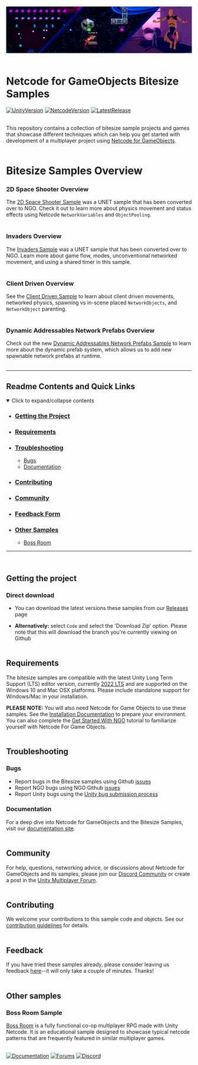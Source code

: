 ![Banner](Resources/bitesize_banner.png)
<br><br>
# Netcode for GameObjects Bitesize Samples

[![UnityVersion](https://img.shields.io/badge/Unity%20Version:-2022.3%20LTS-57b9d3.svg?logo=unity&color=2196F3)](https://unity.com/releases/editor/whats-new/2022.3.0)
[![NetcodeVersion](https://img.shields.io/badge/Netcode%20Version:-1.6.0-57b9d3.svg?logo=unity&color=2196F3)](https://docs-multiplayer.unity3d.com/netcode/current/about)
[![LatestRelease](https://img.shields.io/badge/Latest%20%20Github%20Release:-v1.3.0-57b9d3.svg?logo=github&color=brightgreen)](https://github.com/Unity-Technologies/com.unity.multiplayer.samples.bitesize/releases/tag/v1.3.0)
<br><br>

This repository contains a collection of bitesize sample projects and games that showcase different techniques
which can help you get started with development of a multiplayer 
project using [Netcode for GameObjects](https://github.com/Unity-Technologies/com.unity.netcode.gameobjects).
<br><br>

# Bitesize Samples Overview

### 2D Space Shooter Overview

The [2D Space Shooter Sample](https://github.com/Unity-Technologies/com.unity.multiplayer.samples.bitesize/tree/main/Basic/2DSpaceShooter) was a UNET sample that has been converted over to NGO. Check it out to learn more about physics movement and status effects using Netcode `NetworkVariables` and `ObjectPooling`.
<br><br>

### Invaders Overview

The [Invaders Sample](https://github.com/Unity-Technologies/com.unity.multiplayer.samples.bitesize/tree/main/Basic/Invaders) was a UNET sample that has been converted over to NGO. Learn more about game flow, modes, unconventional networked movement, and using a shared timer in this sample.
<br><br>

### Client Driven Overview
See the [Client Driven Sample](https://github.com/Unity-Technologies/com.unity.multiplayer.samples.bitesize/tree/main/Basic/ClientDriven) to learn about client driven movements, networked physics, spawning vs in-scene placed `NetworkObjects`, and `NetworkObject` parenting.
<br><br>

### Dynamic Addressables Network Prefabs Overview

Check out the new [Dynamic Addressables Network Prefabs Sample](https://github.com/Unity-Technologies/com.unity.multiplayer.samples.bitesize/tree/main/Basic/DynamicAddressablesNetworkPrefabs) to learn more about the dynamic prefab system, which allows us to add new spawnable network prefabs at runtime.
<br><br>

---
## Readme Contents and Quick Links
<details open> <summary> Click to expand/collapse contents </summary>

- ### [Getting the Project](#getting-the-project-1)
- ### [Requirements](#requirements-1)
- ### [Troubleshooting](#troubleshooting-1)
  - [Bugs](#bugs)
  - [Documentation](#documentation)
- ### [Contributing](#contributing-1)
- ### [Community](#community-1)
- ### [Feedback Form](#feedback)
- ### [Other Samples](#other-samples-1)
  - [Boss Room](#boss-room-sample)

</details>

---
<br>

## Getting the project
### Direct download

 - You can download the latest versions these samples from our [Releases](https://github.com/Unity-Technologies/com.unity.multiplayer.samples.bitesize/releases) page

 - __Alternatively:__ select `Code` and select the 'Download Zip' option.  Please note that this will download the branch you're currently viewing on Github
<br><br>

## Requirements

The bitesize samples are compatible with the latest Unity Long Term Support (LTS) editor version, currently [2022 LTS](https://unity.com/releases/editor/qa/lts-releases?version=2022.3) and are supported on the Windows 10 and Mac OSX platforms. Please include standalone support for Windows/Mac in your installation.

**PLEASE NOTE:** You will also need Netcode for Game Objects to use these samples. See the [Installation Documentation](https://docs-multiplayer.unity3d.com/netcode/current/installation) to prepare your environment. You can also complete the [Get Started With NGO](https://docs-multiplayer.unity3d.com/netcode/current/tutorials/get-started-ngo) tutorial to familiarize yourself with Netcode For Game Objects.
<br><br>

## Troubleshooting
### Bugs
- Report bugs in the Bitesize samples using Github [issues](https://github.com/Unity-Technologies/com.unity.multiplayer.samples.bitesize/issues)
- Report NGO bugs using NGO Github [issues](https://github.com/Unity-Technologies/com.unity.netcode.gameobjects/issues)
- Report Unity bugs using the [Unity bug submission process](https://unity3d.com/unity/qa/bug-reporting)
  
### Documentation
For a deep dive into Netcode for GameObjects and the Bitesize Samples, visit our [documentation site](https://docs-multiplayer.unity3d.com/).
<br><br>

## Community
For help, questions, networking advice, or discussions about Netcode for GameObjects and its samples, please join our [Discord Community](https://discord.gg/FM8SE9E) or create a post in the [Unity Multiplayer Forum](https://forum.unity.com/forums/netcode-for-gameobjects.661/).
<br><br>

## Contributing
We welcome your contributions to this sample code and objects. See our [contribution guidelines](CONTRIBUTING.md) for details.
<br><br>

## Feedback
If you have tried these samples already, please consider leaving us feedback [here](https://unitytech.typeform.com/bitesize)--it will only take a couple of minutes. Thanks!
<br><br>

## Other samples
### Boss Room Sample
[Boss Room](https://github.com/Unity-Technologies/com.unity.multiplayer.samples.coop/) is a fully functional co-op multiplayer RPG made with Unity Netcode. It is an educational sample designed to showcase typical netcode patterns that are frequently featured in similar multiplayer games.
<br><br>

[![Documentation](https://img.shields.io/badge/Unity-bitesize--docs-57b9d3.svg?logo=unity&color=2196F3)](https://docs-multiplayer.unity3d.com/netcode/current/learn/bitesize/bitesize-introduction)
[![Forums](https://img.shields.io/badge/Unity-multiplayer--forum-57b9d3.svg?logo=unity&color=2196F3)](https://forum.unity.com/forums/multiplayer.26/)
[![Discord](https://img.shields.io/discord/449263083769036810.svg?label=discord&logo=discord&color=5865F2)](https://discord.gg/FM8SE9E)
